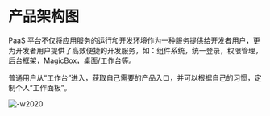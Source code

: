 # 产品架构图

PaaS 平台不仅将应用服务的运行和开发环境作为一种服务提供给开发者用户，更为开发者用户提供了高效便捷的开发服务，如：组件系统，统一登录，权限管理，后台框架，MagicBox，桌面/工作台等。

普通用户从“工作台”进入，获取自己需要的产品入口，并可以根据自己的习惯，定制个人“工作面板”。

![-w2020](../assets/Architecturev2.png)
